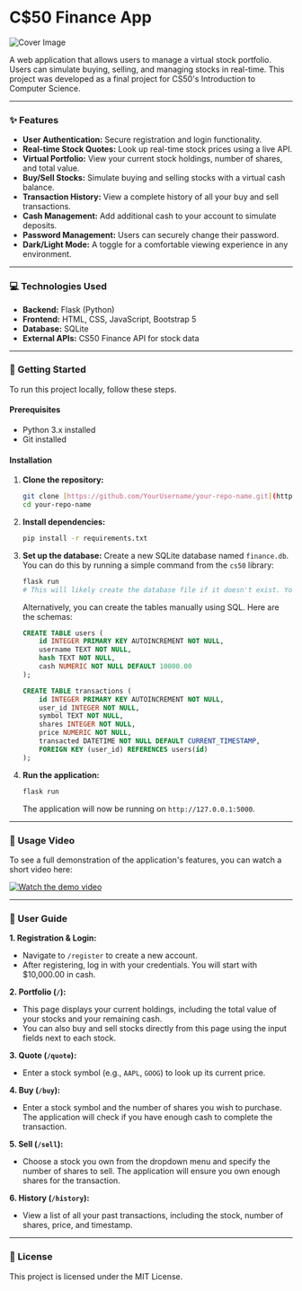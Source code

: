 # C$50 Finance App

![Cover Image](https://i.imgur.com/your-cover-image.png)

A web application that allows users to manage a virtual stock portfolio. Users can simulate buying, selling, and managing stocks in real-time. This project was developed as a final project for CS50's Introduction to Computer Science.

---

### ✨ Features

* **User Authentication:** Secure registration and login functionality.
* **Real-time Stock Quotes:** Look up real-time stock prices using a live API.
* **Virtual Portfolio:** View your current stock holdings, number of shares, and total value.
* **Buy/Sell Stocks:** Simulate buying and selling stocks with a virtual cash balance.
* **Transaction History:** View a complete history of all your buy and sell transactions.
* **Cash Management:** Add additional cash to your account to simulate deposits.
* **Password Management:** Users can securely change their password.
* **Dark/Light Mode:** A toggle for a comfortable viewing experience in any environment.

---

### 💻 Technologies Used

* **Backend:** Flask (Python)
* **Frontend:** HTML, CSS, JavaScript, Bootstrap 5
* **Database:** SQLite
* **External APIs:** CS50 Finance API for stock data

---

### 🚀 Getting Started

To run this project locally, follow these steps.

#### Prerequisites

* Python 3.x installed
* Git installed

#### Installation

1.  **Clone the repository:**
    ```bash
    git clone [https://github.com/YourUsername/your-repo-name.git](https://github.com/YourUsername/your-repo-name.git)
    cd your-repo-name
    ```

2.  **Install dependencies:**
    ```bash
    pip install -r requirements.txt
    ```

3.  **Set up the database:**
    Create a new SQLite database named `finance.db`. You can do this by running a simple command from the `cs50` library:
    ```bash
    flask run
    # This will likely create the database file if it doesn't exist. You might need to add a "users" and "transactions" table manually first.
    ```
    Alternatively, you can create the tables manually using SQL. Here are the schemas:
    ```sql
    CREATE TABLE users (
        id INTEGER PRIMARY KEY AUTOINCREMENT NOT NULL,
        username TEXT NOT NULL,
        hash TEXT NOT NULL,
        cash NUMERIC NOT NULL DEFAULT 10000.00
    );

    CREATE TABLE transactions (
        id INTEGER PRIMARY KEY AUTOINCREMENT NOT NULL,
        user_id INTEGER NOT NULL,
        symbol TEXT NOT NULL,
        shares INTEGER NOT NULL,
        price NUMERIC NOT NULL,
        transacted DATETIME NOT NULL DEFAULT CURRENT_TIMESTAMP,
        FOREIGN KEY (user_id) REFERENCES users(id)
    );
    ```

4.  **Run the application:**
    ```bash
    flask run
    ```
    The application will now be running on `http://127.0.0.1:5000`.

---

### 🎥 Usage Video

To see a full demonstration of the application's features, you can watch a short video here:

[![Watch the demo video](https://img.youtube.com/vi/your-video-id/0.jpg)](https://www.youtube.com/watch?v=your-video-id)

---

### 👤 User Guide

**1. Registration & Login:**
* Navigate to `/register` to create a new account.
* After registering, log in with your credentials. You will start with $10,000.00 in cash.

**2. Portfolio (`/`):**
* This page displays your current holdings, including the total value of your stocks and your remaining cash.
* You can also buy and sell stocks directly from this page using the input fields next to each stock.

**3. Quote (`/quote`):**
* Enter a stock symbol (e.g., `AAPL`, `GOOG`) to look up its current price.

**4. Buy (`/buy`):**
* Enter a stock symbol and the number of shares you wish to purchase. The application will check if you have enough cash to complete the transaction.

**5. Sell (`/sell`):**
* Choose a stock you own from the dropdown menu and specify the number of shares to sell. The application will ensure you own enough shares for the transaction.

**6. History (`/history`):**
* View a list of all your past transactions, including the stock, number of shares, price, and timestamp.

---

### 📄 License

This project is licensed under the MIT License.
